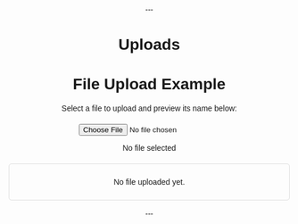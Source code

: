
<br>
---

# Uploads

<!-- #raw -->
<!DOCTYPE html>
<html lang="en">
<head>
  <meta charset="UTF-8">
  <meta name="viewport" content="width=device-width, initial-scale=1.0">
  <title>File Upload</title>
  <style>
    body {
      font-family: Arial, sans-serif;
      margin: 20px;
      text-align: center;
    }
    .file-upload {
      margin: 20px 0;
    }
    .preview {
      margin-top: 20px;
      padding: 10px;
      border: 1px solid #ddd;
      border-radius: 5px;
    }
  </style>
</head>
<body>
  <h1>File Upload Example</h1>
  <p>Select a file to upload and preview its name below:</p>

  <div class="file-upload">
    <input type="file" id="fileInput">
    <p id="fileName">No file selected</p>
  </div>

  <div class="preview" id="filePreview">
    <p>No file uploaded yet.</p>
  </div>

  <script>
    const fileInput = document.getElementById('fileInput');
    const fileName = document.getElementById('fileName');
    const filePreview = document.getElementById('filePreview');

    fileInput.addEventListener('change', () => {
      const file = fileInput.files[0];

      if (file) {
        fileName.textContent = `Selected file: ${file.name}`;

        // Optional: If the file is an image, preview it
        if (file.type.startsWith('image/')) {
          const reader = new FileReader();
          reader.onload = function (e) {
            filePreview.innerHTML = `<img src="${e.target.result}" alt="Preview" style="max-width: 100%; height: auto;">`;
          };
          reader.readAsDataURL(file);
        } else {
          filePreview.innerHTML = `<p>Preview is not available for this file type.</p>`;
        }
      } else {
        fileName.textContent = 'No file selected';
        filePreview.innerHTML = '<p>No file uploaded yet.</p>';
      }
    });
  </script>
</body>
</html>

<!-- #endraw -->
<br>
---

<!-- ***************************************** -->
